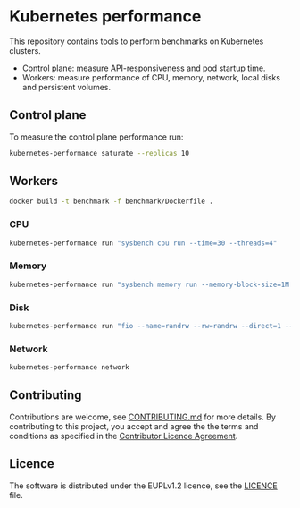 # Kubernetes performance

This repository contains tools to perform benchmarks on Kubernetes clusters.

- Control plane: measure API-responsiveness and pod startup time.
- Workers: measure performance of CPU, memory, network, local disks and persistent volumes.

## Control plane

To measure the control plane performance run:

```bash
kubernetes-performance saturate --replicas 10
```

## Workers

```bash
docker build -t benchmark -f benchmark/Dockerfile .
```

### CPU

```bash
kubernetes-performance run "sysbench cpu run --time=30 --threads=4"
```

### Memory

```bash
kubernetes-performance run "sysbench memory run --memory-block-size=1M --memory-total-size=4G --threads=4"
```

### Disk

```bash
kubernetes-performance run "fio --name=randrw --rw=randrw --direct=1 --ioengine=libaio --bs=4k --iodepth=256 --numjobs=4 --size=1G --runtime=30 --group_reporting --filename=/tmp/test"
```

### Network

```bash
kubernetes-performance network
```

## Contributing

Contributions are welcome, see [CONTRIBUTING.md](CONTRIBUTING.md) for more details. By contributing to this project, you accept and agree the the terms and conditions as specified in the [Contributor Licence Agreement](CLA.md).

## Licence

The software is distributed under the EUPLv1.2 licence, see the [LICENCE](LICENCE) file.
